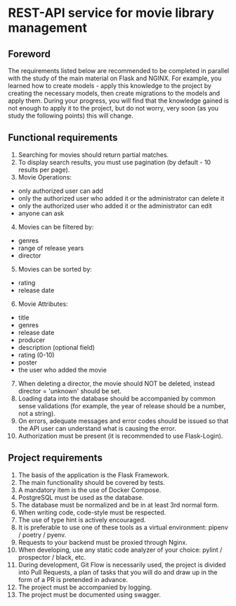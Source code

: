 # REST-API service for movie library management

## Foreword
The requirements listed below are recommended to be completed in parallel with the study of the main material on Flask and NGINX. For example, you learned how to create models - apply this knowledge to the project by creating the necessary models, then create migrations to the models and apply them.
During your progress, you will find that the knowledge gained is not enough to apply it to the project, but do not worry, very soon (as you study the following points) this will change.

## Functional requirements

1. Searching for movies should return partial matches.
2. To display search results, you must use pagination (by default - 10 results per page).
3. Movie Operations:
- only authorized user can add
- only the authorized user who added it or the administrator can delete it
- only the authorized user who added it or the administrator can edit
- anyone can ask
4. Movies can be filtered by:
- genres
- range of release years
- director
5. Movies can be sorted by:
- rating
- release date
6. Movie Attributes:
- title
- genres
- release date
- producer
- description (optional field)
- rating (0-10)
- poster
- the user who added the movie
7. When deleting a director, the movie should NOT be deleted, instead director = 'unknown' should be set.
8. Loading data into the database should be accompanied by common sense validations (for example, the year of release should be a number, not a string).
9. On errors, adequate messages and error codes should be issued so that the API user can understand what is causing the error.
10. Authorization must be present (it is recommended to use Flask-Login).

## Project requirements

1. The basis of the application is the Flask Framework.
2. The main functionality should be covered by tests.
3. A mandatory item is the use of Docker Compose.
4. PostgreSQL must be used as the database.
5. The database must be normalized and be in at least 3rd normal form.
6. When writing code, code-style must be respected.
7. The use of type hint is actively encouraged.
8. It is preferable to use one of these tools as a virtual environment: pipenv / poetry / pyenv.
9. Requests to your backend must be proxied through Nginx.
10. When developing, use any static code analyzer of your choice: pylint / prospector / black, etc.
11. During development, Git Flow is necessarily used, the project is divided into Pull Requests, a plan of tasks that you will do and draw up in the form of a PR is pretended in advance.
12. The project must be accompanied by logging.
13. The project must be documented using swagger.
